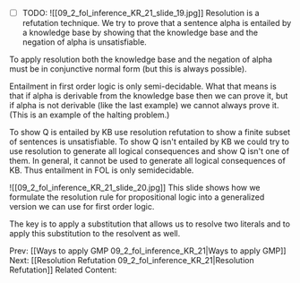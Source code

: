 ﻿- [ ] TODO:
![[09_2_fol_inference_KR_21_slide_19.jpg]]
Resolution is a refutation technique.  We try to prove that a sentence alpha is entailed by a knowledge base by showing that the knowledge base and the negation of alpha is unsatisfiable.

To apply resolution both the knowledge base and the negation of alpha must be in conjunctive normal form (but this is always possible).

Entailment in first order logic is only semi-decidable.  What that means is that if alpha is derivable from the knowledge base then we can prove it, but if alpha is not derivable (like the last example) we cannot always prove it.  (This is an example of the halting problem.)

To show Q is entailed by KB use resolution refutation to show a finite subset of sentences is unsatisfiable.
To show Q isn't entailed by KB we could try to use resolution to generate all logical consequences and show Q isn't one of them. In general, it cannot be used to generate all logical consequences of KB. Thus entailment in FOL is only semidecidable.

![[09_2_fol_inference_KR_21_slide_20.jpg]]
This slide shows how we formulate the resolution rule for propositional logic into a generalized version we can use for first order logic.

The key is to apply a substitution that allows us to resolve two literals and to apply this substitution to the resolvent as well.



Prev: [[Ways to apply GMP 09_2_fol_inference_KR_21|Ways to apply GMP]]
Next: [[Resolution Refutation 09_2_fol_inference_KR_21|Resolution Refutation]]
Related Content: